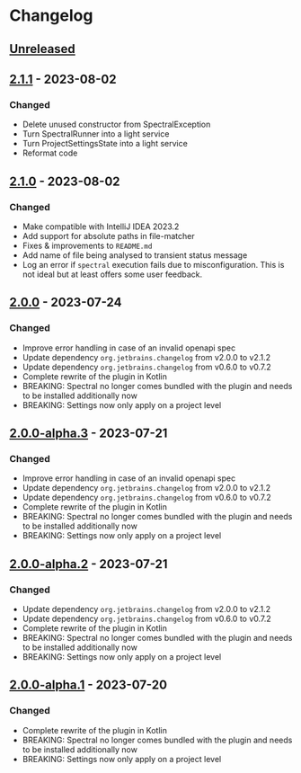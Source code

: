 <!-- @formatter:off -->
<!-- Keep a Changelog guide -> https://keepachangelog.com -->

# Changelog

## [Unreleased]

## [2.1.1] - 2023-08-02

### Changed
- Delete unused constructor from SpectralException
- Turn SpectralRunner into a light service
- Turn ProjectSettingsState into a light service
- Reformat code

## [2.1.0] - 2023-08-02

### Changed
- Make compatible with IntelliJ IDEA 2023.2
- Add support for absolute paths in file-matcher
- Fixes & improvements to `README.md`
- Add name of file being analysed to transient status message
- Log an error if `spectral` execution fails due to misconfiguration. This is not ideal but at least offers some user feedback.

## [2.0.0] - 2023-07-24

### Changed
- Improve error handling in case of an invalid openapi spec
- Update dependency `org.jetbrains.changelog` from v2.0.0 to v2.1.2
- Update dependency `org.jetbrains.changelog` from v0.6.0 to v0.7.2
- Complete rewrite of the plugin in Kotlin
- BREAKING: Spectral no longer comes bundled with the plugin and needs to be installed additionally now
- BREAKING: Settings now only apply on a project level

## [2.0.0-alpha.3] - 2023-07-21

### Changed
- Improve error handling in case of an invalid openapi spec
- Update dependency `org.jetbrains.changelog` from v2.0.0 to v2.1.2
- Update dependency `org.jetbrains.changelog` from v0.6.0 to v0.7.2
- Complete rewrite of the plugin in Kotlin
- BREAKING: Spectral no longer comes bundled with the plugin and needs to be installed additionally now
- BREAKING: Settings now only apply on a project level

## [2.0.0-alpha.2] - 2023-07-21

### Changed
- Update dependency `org.jetbrains.changelog` from v2.0.0 to v2.1.2
- Update dependency `org.jetbrains.changelog` from v0.6.0 to v0.7.2
- Complete rewrite of the plugin in Kotlin
- BREAKING: Spectral no longer comes bundled with the plugin and needs to be installed additionally now
- BREAKING: Settings now only apply on a project level

## [2.0.0-alpha.1] - 2023-07-20

### Changed
- Complete rewrite of the plugin in Kotlin
- BREAKING: Spectral no longer comes bundled with the plugin and needs to be installed additionally now
- BREAKING: Settings now only apply on a project level

[Unreleased]: https://github.com/SchwarzIT/spectral-intellij-plugin/compare/v2.1.1...HEAD
[2.1.1]: https://github.com/SchwarzIT/spectral-intellij-plugin/compare/v2.1.0...v2.1.1
[2.1.0]: https://github.com/SchwarzIT/spectral-intellij-plugin/compare/v2.0.0...v2.1.0
[2.0.0]: https://github.com/SchwarzIT/spectral-intellij-plugin/compare/v2.0.0-alpha.3...v2.0.0
[2.0.0-alpha.1]: https://github.com/SchwarzIT/spectral-intellij-plugin/commits/v2.0.0-alpha.1
[2.0.0-alpha.2]: https://github.com/SchwarzIT/spectral-intellij-plugin/compare/v2.0.0-alpha.1...v2.0.0-alpha.2
[2.0.0-alpha.3]: https://github.com/SchwarzIT/spectral-intellij-plugin/compare/v2.0.0-alpha.2...v2.0.0-alpha.3
